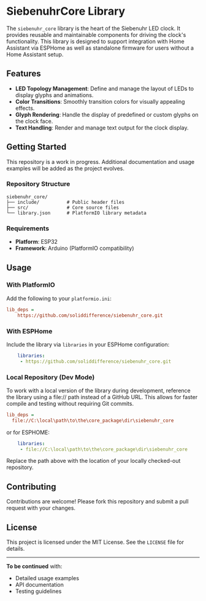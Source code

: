 # SiebenuhrCore Library

The `siebenuhr_core` library is the heart of the Siebenuhr LED clock. It provides reusable and maintainable components for driving the clock's functionality. This library is designed to support integration with Home Assistant via ESPHome as well as standalone firmware for users without a Home Assistant setup.

## Features

- **LED Topology Management**: Define and manage the layout of LEDs to display glyphs and animations.
- **Color Transitions**: Smoothly transition colors for visually appealing effects.
- **Glyph Rendering**: Handle the display of predefined or custom glyphs on the clock face.
- **Text Handling**: Render and manage text output for the clock display.

## Getting Started

This repository is a work in progress. Additional documentation and usage examples will be added as the project evolves.

### Repository Structure

```
siebenuhr_core/
├── include/          # Public header files
├── src/              # Core source files
└── library.json      # PlatformIO library metadata
```

### Requirements

- **Platform**: ESP32
- **Framework**: Arduino (PlatformIO compatibility)

## Usage

### With PlatformIO

Add the following to your `platformio.ini`:

```ini
lib_deps =
    https://github.com/soliddifference/siebenuhr_core.git
```

### With ESPHome

Include the library via `libraries` in your ESPHome configuration:

```yaml
    libraries:
     - https://github.com/soliddifference/siebenuhr_core.git
```

### Local Repository (Dev Mode)

To work with a local version of the library during development, reference the library using a file:// path instead of a GitHub URL. This allows for faster compile and testing without requiring Git commits.

```ini
lib_deps =
  file://C:\local\path\to\the\core_package\dir\siebenuhr_core
```

or for ESPHOME:

```yaml
    libraries:
     - file://C:\local\path\to\the\core_package\dir\siebenuhr_core
```

Replace the path above with the location of your locally checked-out repository.

## Contributing

Contributions are welcome! Please fork this repository and submit a pull request with your changes.

## License

This project is licensed under the MIT License. See the `LICENSE` file for details.

---

**To be continued** with:
- Detailed usage examples
- API documentation
- Testing guidelines

